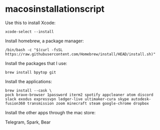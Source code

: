 # macosinstallationscript

Use this to install Xcode:

```
xcode-select --install
```

Install homebrew, a package manager:

```
/bin/bash -c "$(curl -fsSL https://raw.githubusercontent.com/Homebrew/install/HEAD/install.sh)"
```

Install the packages that I use:

```
brew install bpytop git
```

Install the applications:

```
brew install --cask \
pock brave-browser 1password iterm2 spotify appcleaner atom discord slack exodus expressvpn ledger-live ultimaker-cura skype autodesk-fusion360 transmission zoom minecraft steam google-chrome dropbox
```

Install the other apps through the mac store:

Telegram, Spark, Bear
